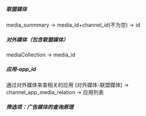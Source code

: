 ##### 联盟媒体

media_sunmmary -> media_id+channel_id(不为空) ->  id

##### 对外媒体（包含联盟媒体）

mediaCollection -> media_id

##### 应用-app_id

通过对外媒体来查相关的应用
(对外媒体-联盟媒体)  -> channel_app_media_relation -> 应用列表

##### 筛选项：广告媒体的查询原理
